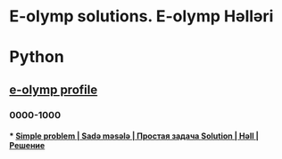 # E-olymp solutions. E-olymp Həlləri
# Python
## [e-olymp profile](https://www.e-olymp.com/en/users/MureZa)

### 0000-1000
#### * [Simple problem | Sadə məsələ | Простая задача ](https://www.e-olymp.com/en/problems/1) [Solution | Həll | Решение](https://www.e-olymp.com/en/problems/1)

